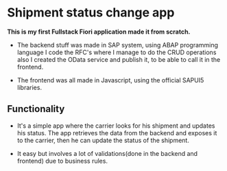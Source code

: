 # Shipment status change app
**This is my first Fullstack Fiori application made it from scratch.**

- The backend stuff was made in SAP system, using ABAP programming language I code the RFC's where I manage to do the CRUD operations also I created the OData service and publish it, to be able to call it in the frontend.

- The frontend was all made in Javascript, using the official SAPUI5 libraries.

## Functionality 

- It's a simple app where the carrier looks for his shipment and updates his status. The app retrieves the data from the backend and exposes it to the carrier, then he can update the status of the shipment.

- It easy but involves a lot of validations(done in the backend and frontend) due to business rules.
